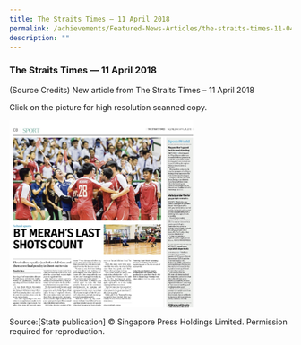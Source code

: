 ```yaml
---
title: The Straits Times — 11 April 2018
permalink: /achievements/Featured-News-Articles/the-straits-times-11-04-2018/
description: ""
---
```

### The Straits Times — 11 April 2018

(Source Credits) New article from The Straits Times – 11 April 2018

Click on the picture for high resolution scanned copy.

<p><a href="https://staging.d1w3gt6qa53vq2.amplifyapp.com/images/news3.png"><img style="width:65%" src="/images/news3.png"></a></p>  


Source:\[State publication\] ©️ Singapore Press Holdings Limited. Permission required for reproduction.
